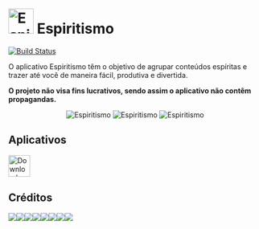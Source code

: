  <img alt="Espiritismo" src="https://lh3.googleusercontent.com/p7PrLBzhSLySjaKGDpdf22UQDVxBYJnYPXw8x8aQlpu3BSf234alVbJcfe5MLLahUKEz=s180-rw" height="50"> Espiritismo
======================
[![Build Status](https://travis-ci.org/LVCarnevalli/Espiritismo.svg?branch=master)](https://travis-ci.org/LVCarnevalli/Espiritismo)

O aplicativo Espiritismo têm o objetivo de agrupar conteúdos espíritas e trazer até você de maneira fácil, produtiva e divertida.

**O projeto não visa fins lucrativos, sendo assim o aplicativo não contêm propagandas.**

<p align="center">
    <img alt="Espiritismo" src="https://lh3.googleusercontent.com/uj8_8UFSWhWqci9yFdDw3oIMdKCKtugVRbSDUZtBhRCh9zAlSSqgAih4-_KPJIp5wQ=w720-h310-rw">
    <img alt="Espiritismo" src="https://lh3.googleusercontent.com/6-yXzxCEU35bL9ID3xNlelQOPz9MfGTJLr9jLuS3tv3s24AKbWYvOYjtYyhTTiNiPBrq=w720-h310-rw">
    <img alt="Espiritismo" src="https://lh3.googleusercontent.com/P_nGXam2zorqJzoYwI1WbUuKBAeFcgAxvblZKB-aFguCAOoGJJ8SLenJAKwDuauL3CM=w720-h310-rw">
</p>    

## Aplicativos

<a href="https://play.google.com/store/apps/details?id=br.verdi.espiritismo">
  <img alt="Download on Google Play" src="https://play.google.com/intl/en_us/badges/images/badge_new.png" height=43>
</a>

## Créditos
[![](https://sourcerer.io/fame/LVCarnevalli/LVCarnevalli/espiritismo/images/0)](https://sourcerer.io/fame/LVCarnevalli/LVCarnevalli/espiritismo/links/0)[![](https://sourcerer.io/fame/LVCarnevalli/LVCarnevalli/espiritismo/images/1)](https://sourcerer.io/fame/LVCarnevalli/LVCarnevalli/espiritismo/links/1)[![](https://sourcerer.io/fame/LVCarnevalli/LVCarnevalli/espiritismo/images/2)](https://sourcerer.io/fame/LVCarnevalli/LVCarnevalli/espiritismo/links/2)[![](https://sourcerer.io/fame/LVCarnevalli/LVCarnevalli/espiritismo/images/3)](https://sourcerer.io/fame/LVCarnevalli/LVCarnevalli/espiritismo/links/3)[![](https://sourcerer.io/fame/LVCarnevalli/LVCarnevalli/espiritismo/images/4)](https://sourcerer.io/fame/LVCarnevalli/LVCarnevalli/espiritismo/links/4)[![](https://sourcerer.io/fame/LVCarnevalli/LVCarnevalli/espiritismo/images/5)](https://sourcerer.io/fame/LVCarnevalli/LVCarnevalli/espiritismo/links/5)[![](https://sourcerer.io/fame/LVCarnevalli/LVCarnevalli/espiritismo/images/6)](https://sourcerer.io/fame/LVCarnevalli/LVCarnevalli/espiritismo/links/6)[![](https://sourcerer.io/fame/LVCarnevalli/LVCarnevalli/espiritismo/images/7)](https://sourcerer.io/fame/LVCarnevalli/LVCarnevalli/espiritismo/links/7)
